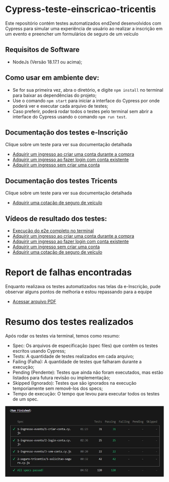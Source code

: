 # Cypress-teste-einscricao-tricentis
Este repositório contém testes automatizados end2end desenvolvidos com Cypress para simular uma experiência de usuário ao realizar a inscrição em um evento e preencher um formulários de seguro de um veículo

## Requisitos de Software
- NodeJs (Versão 18.17.1 ou acima);

## Como usar em ambiente dev:
- Se for sua primeira vez, abra o diretório, e digite `npm install` no terminal para baixar as dependências do projeto;
- Use o comando `npm start` para iniciar a interface do Cypress por onde poderá ver e executar cada arquivo de testes;
- Caso preferir, poderá rodar todos o testes pelo terminal sem abrir a interface do Cypress usando o comando `npm run test`.

## Documentação dos testes e-Inscrição
Clique sobre um teste para ver sua documentação detalhada
- [Adquirir um ingresso ao criar uma conta durante a compra](cypress/e2e/1-ingresso-evento/1-criar-conta.md)
- [Adquirir um ingresso ao fazer login com conta existente](cypress/e2e/1-ingresso-evento/2-login-conta.md)
- [Adquirir um ingresso sem criar uma conta](cypress/e2e/1-ingresso-evento/3-sem-conta.md)

## Documentação dos testes Tricents
Clique sobre um teste para ver sua documentação detalhada
- [Adquirir uma cotação de seguro de veículo](cypress/e2e/2-seguro-tricentis/1-solicitacao-seguro.md)

## Vídeos de resultado dos testes:
- [Execução do e2e completo no terminal](https://onelineplayer.com/player.html?url=https://github.com/GiuliaAmaral/cypress-teste-einscricao-tricentis/raw/main/video-e2e-terminal.mp4&autoplay=false&autopause=false&muted=false&loop=true&poster=&time=true&progressBar=true&overlay=true&muteButton=true&fullscreenButton=true&style=light&quality=auto&playButton=true)
- [Adquirir um ingresso ao criar uma conta durante a compra](https://onelineplayer.com/player.html?url=https://github.com/GiuliaAmaral/cypress-teste-einscricao-tricentis/raw/main/cypress/videos/1-ingresso-evento/1-criar-conta.cy.js.mp4&autoplay=false&autopause=false&muted=false&loop=true&poster=&time=true&progressBar=true&overlay=true&muteButton=true&fullscreenButton=true&style=light&quality=auto&playButton=true)
- [Adquirir um ingresso ao fazer login com conta existente](https://onelineplayer.com/player.html?url=https://github.com/GiuliaAmaral/cypress-teste-einscricao-tricentis/raw/main/cypress/videos/1-ingresso-evento/2-login-conta.cy.js.mp4&autoplay=false&autopause=false&muted=false&loop=true&poster=&time=true&progressBar=true&overlay=true&muteButton=true&fullscreenButton=true&style=light&quality=auto&playButton=true)
- [Adquirir um ingresso sem criar uma conta](https://onelineplayer.com/player.html?url=https://github.com/GiuliaAmaral/cypress-teste-einscricao-tricentis/raw/main/cypress/videos/1-ingresso-evento/3-sem-conta.cy.js.mp4&autoplay=false&autopause=false&muted=false&loop=true&poster=&time=true&progressBar=true&overlay=true&muteButton=true&fullscreenButton=true&style=light&quality=auto&playButton=true)
- [Adquirir uma cotação de seguro de veículo](https://onelineplayer.com/player.html?url=https://github.com/GiuliaAmaral/cypress-teste-einscricao-tricentis/raw/main/cypress/videos/2-seguro-tricentis/1-solicitao-seguro.cy.js.mp4&autoplay=false&autopause=false&muted=false&loop=true&poster=&time=true&progressBar=true&overlay=true&muteButton=true&fullscreenButton=true&style=light&quality=auto&playButton=true)

# Report de falhas encontradas
Enquanto realizava os testes automatizados nas telas da e-Inscrição, pude observar alguns
pontos de melhoria e estou repassando para a equipe

- [Acessar arquivo PDF](https://drive.google.com/file/d/1WGHUQhmfDYKT1AQyrXxiEdiMSZolsENa/view?usp=drive_link)

# Resumo dos testes realizados

Após rodar os testes via terminal, temos como resumo:
- Spec: Os arquivos de especificação (spec files) que contêm os testes escritos usando Cypress;
- Tests: A quantidade de testes realizados em cada arquivo;
- Failing (Falha): A quantidade de testes que falharam durante a execução;
- Pending (Pendente): Testes que ainda não foram executados, mas estão listados para futura revisão ou implementação;
- Skipped (Ignorado): Testes que são ignorados na execução temporiamente sem removê-los dos specs;
- Tempo de execução: O tempo que levou para executar todos os testes de um spec.

![Resultado do test e2e](/resultado-testes.jpg "Resultado do test e2e")
